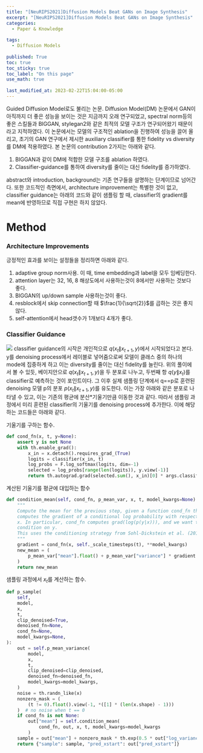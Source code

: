 ```yaml
---
title: "[NeuRIPS2021]Diffusion Models Beat GANs on Image Synthesis"
excerpt: "[NeuRIPS2021]Diffusion Models Beat GANs on Image Synthesis"
categories:
  - Paper & Knowledge
  
tags:
  - Diffusion Models
 
published: True
toc: true
toc_sticky: true
toc_label: "On this page"
use_math: true
    
last_modified_at: 2023-02-22T15:04:00-05:00
---
```


Guided Diffusion Model로도 불리는 논문. Diffusion Model(DM) 논문에서 GAN이 아직까지 더 좋은 성능을 보이는 것은 지금까지 오래 연구되었고, spectral norm등의 좋은 스킬들과 BIGGAN, stylegan2와 같은 최적의 모델 구조가 연구되어왔기 때문이라고 지적하였다. 이 논문에서는 모델의 
구조적인 ablation을 진행하여 성능을 끌어 올리고, 초기의 GAN 연구에서 제시한 auxiliary classifier를 통한 fidelity vs diversity를 DM에 적용하였다. 본 논문의 contribution 2가지는 아래와 같다.

1. BIGGAN과 같이 DM에 적합한 모델 구조를 ablation 하였다.
2. Classifier-guidance를 통하여 diversity를 줄이는 대신 fidelity를 증가하였다.

abstract와 introduction, background는 기존 연구들을 설명하는 단계이므로 넘어간다. 또한 코드적인 측면에서, architecture improvement는 특별한 것이 없고, classifier guidance는 아래의 코드와 같이 샘플링 할 때, classifier의 gradient를 mean에 반영하므로 직접 구현은 하지 않았다. 

# Method 

### Architecture Improvements 
긍정적인 효과를 보이는 설정들을 정리하면 아래와 같다.
1. adaptive group norm사용. 이 때, time embedding과 label을 모두 임베딩한다.
2. attention layer는 32, 16, 8 해상도에서 사용하는것이 8에서만 사용하는 것보다 좋다.
3. BIGGAN의 up/down sample 사용하는것이 좋다.
4. resblock에서 skip connection할 때 $\frac{1}{\sqrt{2}}$를 곱하는 것은 좋지 않다.
5. self-attention에서 head갯수가 1개보다 4개가 좋다.

### Classifier Guidance
![](/assets/images/2023-02-22-ADM/1.jpg)
classifier guidance의 시작은 개인적으로 $q(x_t \| x_{t+1}, y)$에서 시작되었다고 본다. y를 denoising process에서 레이블로 넣어줌으로써 모델이 클래스 중의 하나의 mode에 집중하게 하고 이는 diversity를 줄이는 대신 fidelity를 늘린다. 
위의 풀이에서 볼 수 있듯, 베이지안으로 $q(x_t \| x_{t+1}, y)$을 두 분포로 나누고, 두번째 항 $q(y \| x_t)$를 classifier로 예측하는 것이 포인트이다. 그 이후 실제 샘플링 단계에서 q==p로 훈련된 denoising 모델 p의 분포 $p(x_t \| x_{t+1}, y)$를 유도한다. 
이는 가장 아래와 같은 분포로 나타낼 수 있고, 이는 기존의 평균에 분산*기울기만큼 이동한 것과 같다. 따라서 샘플링 과정에서 미리 훈련된 classifier의 기울기를 denoising process에 추가한다. 이에 해당하는 코드들은 아래와 같다. 

기울기를 구하는 함수.
```python
def cond_fn(x, t, y=None):
    assert y is not None
    with th.enable_grad():
        x_in = x.detach().requires_grad_(True)
        logits = classifier(x_in, t)
        log_probs = F.log_softmax(logits, dim=-1)
        selected = log_probs[range(len(logits)), y.view(-1)]
        return th.autograd.grad(selected.sum(), x_in)[0] * args.classifier_scale
```

계산된 기울기를 평균에 대입하는 함수
```python
def condition_mean(self, cond_fn, p_mean_var, x, t, model_kwargs=None):
    """
    Compute the mean for the previous step, given a function cond_fn that
    computes the gradient of a conditional log probability with respect to
    x. In particular, cond_fn computes grad(log(p(y|x))), and we want to
    condition on y.
    This uses the conditioning strategy from Sohl-Dickstein et al. (2015).
    """
    gradient = cond_fn(x, self._scale_timesteps(t), **model_kwargs)
    new_mean = (
        p_mean_var["mean"].float() + p_mean_var["variance"] * gradient.float()
    )
    return new_mean
```

샘플링 과정에서 $x_t$를 계산하는 함수.
```python
def p_sample(
    self,
    model,
    x,
    t,
    clip_denoised=True,
    denoised_fn=None,
    cond_fn=None,
    model_kwargs=None,
):
    out = self.p_mean_variance(
        model,
        x,
        t,
        clip_denoised=clip_denoised,
        denoised_fn=denoised_fn,
        model_kwargs=model_kwargs,
    )
    noise = th.randn_like(x)
    nonzero_mask = (
        (t != 0).float().view(-1, *([1] * (len(x.shape) - 1)))
    )  # no noise when t == 0
    if cond_fn is not None:
        out["mean"] = self.condition_mean(
            cond_fn, out, x, t, model_kwargs=model_kwargs
        )
    sample = out["mean"] + nonzero_mask * th.exp(0.5 * out["log_variance"]) * noise
    return {"sample": sample, "pred_xstart": out["pred_xstart"]}
```

